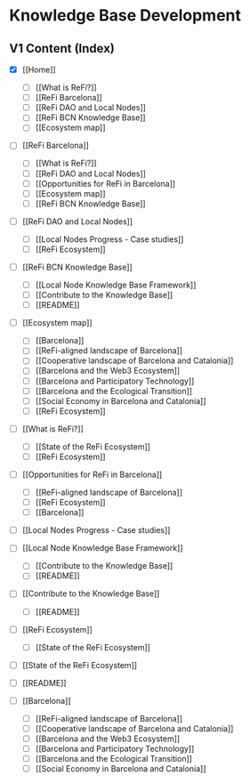 # Knowledge Base Development

## V1 Content (Index)

- [x] [[Home]]
	- [ ] [[What is ReFi?]]
	- [ ] [[ReFi Barcelona]]
	- [ ] [[ReFi DAO and Local Nodes]]
	- [ ] [[ReFi BCN Knowledge Base]]
	- [ ] [[Ecosystem map]]

- [ ] [[ReFi Barcelona]]
	- [ ] [[What is ReFi?]]
	- [ ] [[ReFi DAO and Local Nodes]]
	- [ ] [[Opportunities for ReFi in Barcelona]]
	- [ ] [[Ecosystem map]]
	- [ ] [[ReFi BCN Knowledge Base]]

- [ ] [[ReFi DAO and Local Nodes]]
	- [ ] [[Local Nodes Progress - Case studies]]
	- [ ] [[ReFi Ecosystem]]

- [ ] [[ReFi BCN Knowledge Base]]
	- [ ] [[Local Node Knowledge Base Framework]]
	- [ ] [[Contribute to the Knowledge Base]]
	- [ ] [[README]]

- [ ] [[Ecosystem map]]
	- [ ] [[Barcelona]]
	- [ ] [[ReFi-aligned landscape of Barcelona]]
	- [ ] [[Cooperative landscape of Barcelona and Catalonia]]
	- [ ] [[Barcelona and the Web3 Ecosystem]]
	- [ ] [[Barcelona and Participatory Technology]]
	- [ ] [[Barcelona and the Ecological Transition]]
	- [ ] [[Social Economy in Barcelona and Catalonia]]
	- [ ] [[ReFi Ecosystem]]

- [ ] [[What is ReFi?]]
	- [ ] [[State of the ReFi Ecosystem]]
	- [ ] [[ReFi Ecosystem]]

- [ ] [[Opportunities for ReFi in Barcelona]]
	- [ ] [[ReFi-aligned landscape of Barcelona]]
	- [ ] [[ReFi Ecosystem]]
	- [ ] [[Barcelona]]

- [ ] [[Local Nodes Progress - Case studies]]

- [ ] [[Local Node Knowledge Base Framework]]
	- [ ] [[Contribute to the Knowledge Base]]
	- [ ] [[README]]

- [ ] [[Contribute to the Knowledge Base]]
	- [ ] [[README]]

- [ ] [[ReFi Ecosystem]]
	- [ ] [[State of the ReFi Ecosystem]]

- [ ] [[State of the ReFi Ecosystem]]

- [ ] [[README]]

- [ ] [[Barcelona]]
	- [ ] [[ReFi-aligned landscape of Barcelona]]
	- [ ] [[Cooperative landscape of Barcelona and Catalonia]]
	- [ ] [[Barcelona and the Web3 Ecosystem]]
	- [ ] [[Barcelona and Participatory Technology]]
	- [ ] [[Barcelona and the Ecological Transition]]
	- [ ]  [[Social Economy in Barcelona and Catalonia]]